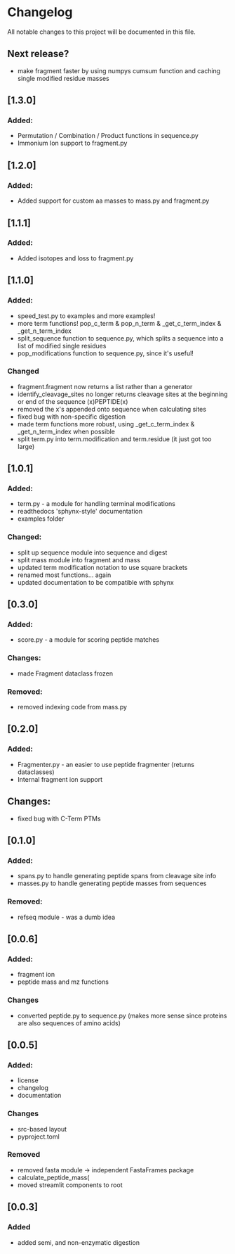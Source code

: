 # Changelog

All notable changes to this project will be documented in this file.

## Next release?
- make fragment faster by using numpys cumsum function and caching single modified residue masses

## [1.3.0]
### Added:
- Permutation / Combination / Product functions in sequence.py
- Immonium Ion support to fragment.py

## [1.2.0] 
### Added:
- Added support for custom aa masses to mass.py and fragment.py

## [1.1.1] 
### Added:
- Added isotopes and loss to fragment.py

## [1.1.0] 
### Added:
- speed_test.py to examples and more examples!
- more term functions! pop_c_term & pop_n_term & _get_c_term_index & _get_n_term_index
- split_sequence function to sequence.py, which splits a sequence into a list of modified single residues
- pop_modifications function to sequence.py, since it's useful!

### Changed
- fragment.fragment now returns a list rather than a generator
- identify_cleavage_sites no longer returns cleavage sites at the beginning or end of the sequence (x)PEPTIDE(x)
- removed the x's appended onto sequence when calculating sites
- fixed bug with non-specific digestion
- made term functions more robust, using _get_c_term_index & _get_n_term_index when possible
- split term.py into term.modification and term.residue (it just got too large)

## [1.0.1] 

### Added:
- term.py - a module for handling terminal modifications
- readthedocs 'sphynx-style' documentation
- examples folder

### Changed:
- split up sequence module into sequence and digest
- split mass module into fragment and mass
- updated term modification notation to use square brackets
- renamed most functions... again
- updated documentation to be compatible with sphynx

## [0.3.0]

### Added:
- score.py - a module for scoring peptide matches

### Changes:
- made Fragment dataclass frozen

### Removed:
- removed indexing code from mass.py


## [0.2.0]

### Added:
- Fragmenter.py - an easier to use peptide fragmenter (returns dataclasses)
- Internal fragment ion support 

## Changes:
- fixed bug with C-Term PTMs

## [0.1.0]

### Added:
- spans.py to handle generating peptide spans from cleavage site info
- masses.py to handle generating peptide masses from sequences

### Removed:
- refseq module - was a dumb idea

## [0.0.6]

### Added:
- fragment ion
- peptide mass and mz functions

### Changes
- converted peptide.py to sequence.py (makes more sense since proteins are also sequences of amino acids)

## [0.0.5]

### Added:
- license
- changelog
- documentation

### Changes
- src-based layout
- pyproject.toml

### Removed
- removed fasta module -> independent FastaFrames package
- calculate_peptide_mass(
- moved streamlit components to root

## [0.0.3]

### Added
- added semi, and non-enzymatic digestion